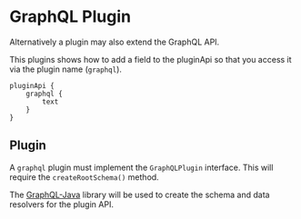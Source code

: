 # GraphQL Plugin

Alternatively a plugin may also extend the GraphQL API.

This plugins shows how to add a field to the pluginApi so that you access it via the plugin name (`graphql`).

```gql
pluginApi {
    graphql {
        text
    }
}
```

## Plugin

A `graphql` plugin must implement the `GraphQLPlugin` interface. This will require the `createRootSchema()` method.

The [GraphQL-Java](https://github.com/graphql-java/graphql-java) library will be used to create the schema and data resolvers for the plugin API.

